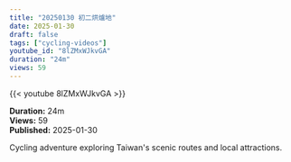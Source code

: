 ```yaml
---
title: "20250130 初二烘爐地"
date: 2025-01-30
draft: false
tags: ["cycling-videos"]
youtube_id: "8lZMxWJkvGA"
duration: "24m"
views: 59
---
```


{{< youtube 8lZMxWJkvGA >}}

**Duration:** 24m  
**Views:** 59  
**Published:** 2025-01-30

Cycling adventure exploring Taiwan's scenic routes and local attractions.
